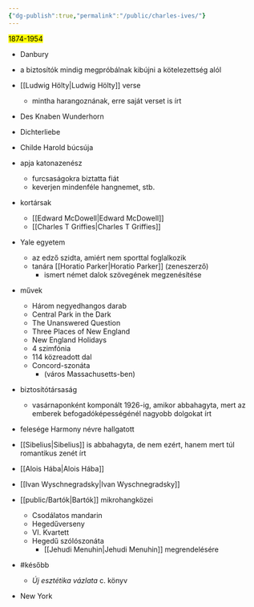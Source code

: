 ```yaml
---
{"dg-publish":true,"permalink":"/public/charles-ives/"}
---
```



<mark>1874-1954</mark>
- Danbury

- a biztosítók mindig megpróbálnak kibújni a kötelezettség alól
- [[Ludwig Hölty\|Ludwig Hölty]] verse
	- mintha harangoznának, erre saját verset is írt
- Des Knaben Wunderhorn
- Dichterliebe
- Childe Harold búcsúja
- apja katonazenész
	- furcsaságokra biztatta fiát
	- keverjen mindenféle hangnemet, stb.
- kortársak
	- [[Edward McDowell\|Edward McDowell]]
	- [[Charles T Griffies\|Charles T Griffies]]
- Yale egyetem
	- az edző szidta, amiért nem sporttal foglalkozik
	- tanára [[Horatio Parker\|Horatio Parker]] (zeneszerző)
		- ismert német dalok szövegének megzenésítése
- művek
	- Három negyedhangos darab
	- Central Park in the Dark
	- The Unanswered Question
	- Three Places of New England
	- New England Holidays
	- 4 szimfónia
	- 114 közreadott dal
	- Concord-szonáta
		- (város Massachusetts-ben)
- biztosítótársaság
	- vasárnaponként komponált 1926-ig, amikor abbahagyta, mert az emberek befogadóképességénél nagyobb dolgokat írt
- felesége Harmony névre hallgatott
- [[Sibelius\|Sibelius]] is abbahagyta, de nem ezért, hanem mert túl romantikus zenét írt
- [[Alois Hába\|Alois Hába]]
- [[Ivan Wyschnegradsky\|Ivan Wyschnegradsky]]
- [[public/Bartók\|Bartók]] mikrohangközei
	- Csodálatos mandarin
	- Hegedűverseny
	- VI. Kvartett
	- Hegedű szólószonáta
		- [[Jehudi Menuhin\|Jehudi Menuhin]] megrendelésére
- #később 
	- *Új esztétika vázlata* c. könyv
- New York